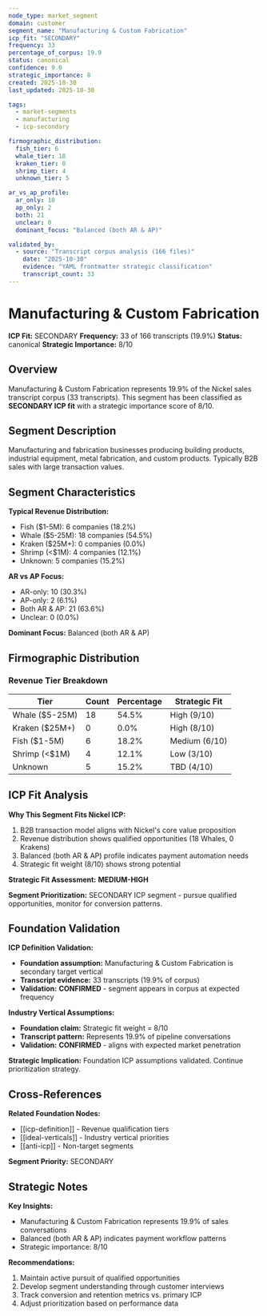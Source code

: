 ```yaml
---
node_type: market_segment
domain: customer
segment_name: "Manufacturing & Custom Fabrication"
icp_fit: "SECONDARY"
frequency: 33
percentage_of_corpus: 19.9
status: canonical
confidence: 9.0
strategic_importance: 8
created: 2025-10-30
last_updated: 2025-10-30

tags:
  - market-segments
  - manufacturing
  - icp-secondary

firmographic_distribution:
  fish_tier: 6
  whale_tier: 18
  kraken_tier: 0
  shrimp_tier: 4
  unknown_tier: 5

ar_vs_ap_profile:
  ar_only: 10
  ap_only: 2
  both: 21
  unclear: 0
  dominant_focus: "Balanced (both AR & AP)"

validated_by:
  - source: "Transcript corpus analysis (166 files)"
    date: "2025-10-30"
    evidence: "YAML frontmatter strategic classification"
    transcript_count: 33
---
```


# Manufacturing & Custom Fabrication

**ICP Fit:** SECONDARY
**Frequency:** 33 of 166 transcripts (19.9%)
**Status:** canonical
**Strategic Importance:** 8/10

## Overview

Manufacturing & Custom Fabrication represents 19.9% of the Nickel sales transcript corpus (33 transcripts). This segment has been classified as **SECONDARY ICP fit** with a strategic importance score of 8/10.

## Segment Description

Manufacturing and fabrication businesses producing building products, industrial equipment, metal fabrication, and custom products. Typically B2B sales with large transaction values.

## Segment Characteristics

**Typical Revenue Distribution:**
- Fish ($1-5M): 6 companies (18.2%)
- Whale ($5-25M): 18 companies (54.5%)
- Kraken ($25M+): 0 companies (0.0%)
- Shrimp (<$1M): 4 companies (12.1%)
- Unknown: 5 companies (15.2%)

**AR vs AP Focus:**
- AR-only: 10 (30.3%)
- AP-only: 2 (6.1%)
- Both AR & AP: 21 (63.6%)
- Unclear: 0 (0.0%)

**Dominant Focus:** Balanced (both AR & AP)

## Firmographic Distribution

### Revenue Tier Breakdown

| Tier | Count | Percentage | Strategic Fit |
|------|-------|------------|---------------|
| Whale ($5-25M) | 18 | 54.5% | High (9/10) |
| Kraken ($25M+) | 0 | 0.0% | High (8/10) |
| Fish ($1-5M) | 6 | 18.2% | Medium (6/10) |
| Shrimp (<$1M) | 4 | 12.1% | Low (3/10) |
| Unknown | 5 | 15.2% | TBD (4/10) |

## ICP Fit Analysis

**Why This Segment Fits Nickel ICP:**
1. B2B transaction model aligns with Nickel's core value proposition
2. Revenue distribution shows qualified opportunities (18 Whales, 0 Krakens)
3. Balanced (both AR & AP) profile indicates payment automation needs
4. Strategic fit weight (8/10) shows strong potential

**Strategic Fit Assessment:** **MEDIUM-HIGH**

**Segment Prioritization:** SECONDARY ICP segment - pursue qualified opportunities, monitor for conversion patterns.

## Foundation Validation

**ICP Definition Validation:**
- **Foundation assumption:** Manufacturing & Custom Fabrication is secondary target vertical
- **Transcript evidence:** 33 transcripts (19.9% of corpus)
- **Validation:** **CONFIRMED** - segment appears in corpus at expected frequency

**Industry Vertical Assumptions:**
- **Foundation claim:** Strategic fit weight = 8/10
- **Transcript pattern:** Represents 19.9% of pipeline conversations
- **Validation:** **CONFIRMED** - aligns with expected market penetration

**Strategic Implication:** Foundation ICP assumptions validated. Continue prioritization strategy.

## Cross-References

**Related Foundation Nodes:**
- [[icp-definition]] - Revenue qualification tiers
- [[ideal-verticals]] - Industry vertical priorities
- [[anti-icp]] - Non-target segments

**Segment Priority:** SECONDARY

## Strategic Notes

**Key Insights:**
- Manufacturing & Custom Fabrication represents 19.9% of sales conversations
- Balanced (both AR & AP) indicates payment workflow patterns
- Strategic importance: 8/10

**Recommendations:**
1. Maintain active pursuit of qualified opportunities
2. Develop segment understanding through customer interviews
3. Track conversion and retention metrics vs. primary ICP
4. Adjust prioritization based on performance data
